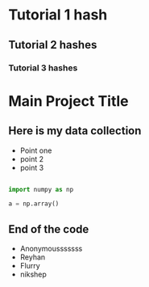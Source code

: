 # Tutorial 1 hash
## Tutorial 2 hashes
### Tutorial 3 hashes


# Main Project Title
 ## Here is my data collection
  - Point one
  - point 2
  - point 3


```python

import numpy as np

a = np.array()

```
## End of the code
- Anonymousssssss 
- Reyhan
- Flurry
- nikshep
